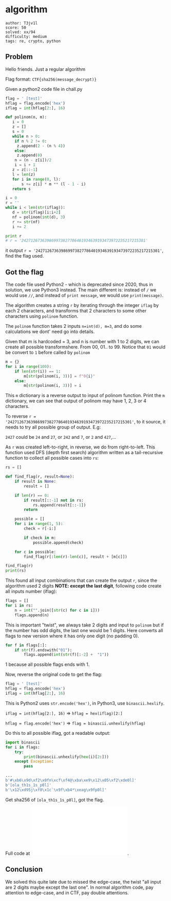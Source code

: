 # algorithm

```
author: T3jv1l
score: 50
solved: xx/94
difficulty: medium
tags: re, crypto, python
```

## Problem
Hello friends. Just a regular algorithm

Flag format: `CTF{sha256(message_decrypt)}`

Given a python2 code file in chall.py

```py
flag = ' [test]'
hflag = flag.encode('hex')
iflag = int(hflag[2:], 16)

def polinom(n, m):
   i = 0
   z = []
   s = 0
   while n > 0:
    if n % 2 != 0:
     z.append(2 - (n % 4))
    else:
     z.append(0)
    n = (n - z[i])/2
    i = i + 1
   z = z[::-1]
   l = len(z)
   for i in range(0, l):
       s += z[i] * m ** (l - 1 - i)
   return s

i = 0
r = ''
while i < len(str(iflag)):
   d = str(iflag)[i:i+2]
   nf = polinom(int(d), 3)
   r += str(nf)
   i += 2

print r
# r = '242712673639869973827786401934639193473972235217215301'
```

it output `r = '242712673639869973827786401934639193473972235217215301'`, find the flag used.

## Got the flag

The code file used Python2 - which is deprecated since 2020, thus in solution, we use Python3 instead.
The main different is: instead of `/` we would use `//`, and instead of `print message`, we would use `print(message)`.

The algorithm creates a string `r` by iterating through the integer `iflag` by each 2 characters, and transforms that 2 characters to some other characters using `polinom` function.

The `polinom` function takes 2 inputs `n=int(d), m=3`, and do some calculations we dont' need go into details.

Given that m is hardcoded = 3, and n is number with 1 to 2 digits, we can create all possible transformshere. From 00, 01.. to 99. Notice that `01` would be convert to `1` before called by `polinom`

```py
m = {}
for i in range(100):
    if len(str(i)) == 1:
        m[str(polinom(i, 3))] = f"0{i}"
    else:
        m[str(polinom(i, 3))] = i
```

This `m` dictionary is a reverse output to input of polinom function. Print the `m` dictionary, we can see that output of polinom may have 1, 2, 3 or 4 characters.

To reverse `r = '242712673639869973827786401934639193473972235217215301'`, to it source, it needs to try all possible group of output. E.g:

`2427` could be `24` and `27`, or `242` and `7`, or `2` and `427`,...

As `r` was created left-to-right, in reverse, we do from right-to-left. This function used DFS (depth first search) algorithm written as a tail-recursive function to collect all possible cases into `rs`:

```py
rs = []

def find_flag(r, result=None):
    if result is None:
        result = []

    if len(r) == 0:
        if result[::-1] not in rs:
            rs.append(result[::-1])
        return

    possible = []
    for i in range(1, 5):
        check = r[-i:]

        if check in m:
            possible.append(check)

    for c in possible:
        find_flag(r[:len(r)-len(c)], result + [m[c]])

find_flag(r)
print(rs)
```

This found all input combinations that can create the output `r`, since the algorithm used 2 digits **NOTE: except the last digit**, following code create all inputs number (iflag):

```py
flags = []
for i in rs:
    n = int("".join([str(c) for c in i]))
    flags.append(n)
```

This is important "twist", we always take 2 digits and input to `polinom` but if the number has odd digits, the last one would be 1 digits. Here converts all flags to new version where it has only one digit (no padding 0).

```py
for f in flags[:]:
    if str(f).endswith("01"):
        flags.append(int(str(f)[:-2] +  "1"))
```
1 because all possible flags ends with 1.

Now, reverse the original code to get the flag:

```py
flag = ' [test]'
hflag = flag.encode('hex')
iflag = int(hflag[2:], 16)
```

This is Python2 uses `str.encode('hex')`, in Python3, use `binascii.hexlify`.

`iflag = int(hflag[2:], 16)` => `hflag = hex(iflag)[2:]`

`hflag = flag.encode('hex')` => `flag = binascii.unhexlify(hflag)`

Do this to all possible iflag, got a readable output:

```py
import binascii
for i in flags:
    try:
        print(binascii.unhexlify(hex(i)[2:]))
    except Exception:
        pass
```

```py
...
b'#\xb6\x9d\xf2\x0fn\xcf\xf4@\xba\xe9\x12\x05\xf2\xde0l]'
b'[ola_th1s_1s_p0l]'
b'\x12\xd95j\xf0\x1c`\x9f\xb4*\xeag\x9fp0l]'
```

Get sha256 of `[ola_th1s_1s_p0l]`, got the flag.

Full code at ![here](algorithm.py).

## Conclusion
We solved this quite late due to missed the edge-case, the twist "all input are 2 digits maybe except the last one". In normal algorithm code, pay attention to edge-case, and in CTF, pay double attentions.
